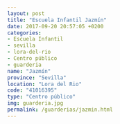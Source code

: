 ```yaml
---
layout: post
title: "Escuela Infantil Jazmín"
date: 2017-09-20 20:57:05 +0200
categories:
- Escuela Infantil
- sevilla
- lora-del-rio
- Centro público
- guarderia
name: "Jazmín"
province: "Sevilla"
location: "Lora del Rio"
code: "41016395"
type: "Centro público"
img: guarderia.jpg
permalink: /guarderias/jazmin.html
---
```

